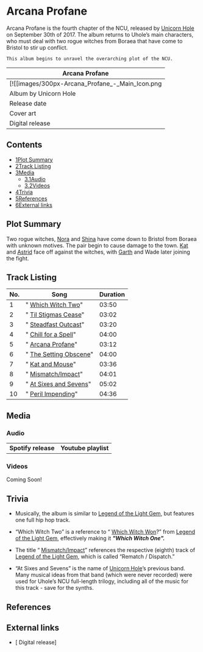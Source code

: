 # Arcana Profane

Arcana Profane is the fourth chapter of the NCU, released by [Unicorn Hole](/wiki/Unicorn_Hole "Unicorn Hole") on September 30th of 2017. The album returns to Uhole’s main characters, who must deal with two rogue witches from Boraea that have come to Bristol to stir up conflict.

```
This album begins to unravel the overarching plot of the NCU.

```

| Arcana Profane |
| --- |
| [![[images/300px-Arcana_Profane_-_Main_Icon.png|Image]]](/wiki/File:Arcana_Profane_-_Main_Icon.png) |
| Album by Unicorn Hole |
| Release date | September 30, 2017 |
| Cover art | by Pat Garland |
| Digital release | \[ Link\] |

## Contents

- [1Plot Summary](#Plot_Summary)
- [2Track Listing](#Track_Listing)
- [3Media](#Media)
  - [3.1Audio](#Audio)
  - [3.2Videos](#Videos)
- [4Trivia](#Trivia)
- [5References](#References)
- [6External links](#External_links)

## Plot Summary

Two rogue witches, [Nora](/wiki/Nora "Nora") and [Shina](/wiki/Shina "Shina") have come down to Bristol from Boraea with unknown motives. The pair begin to cause damage to the town. [Kat](/wiki/Kat "Kat") and [Astrid](/wiki/Astrid "Astrid") face off against the witches, with [Garth](/wiki/Garth "Garth") and Wade later joining the fight.

## Track Listing

| No. | Song | Duration |
| --- | --- | --- |
| 1 | " [Which Witch Two](/wiki/Which_Witch_Two "Which Witch Two")" | 03:50 |
| 2 | " [Til Stigmas Cease](/wiki/Til_Stigmas_Cease "Til Stigmas Cease")" | 03:02 |
| 3 | " [Steadfast Outcast](/wiki/Steadfast_Outcast "Steadfast Outcast")" | 03:20 |
| 4 | " [Chill for a Spell](/wiki/Chill_for_a_Spell "Chill for a Spell")" | 04:00 |
| 5 | " [Arcana Profane](/wiki/Arcana_Profane_(Song) "Arcana Profane (Song)")" | 03:12 |
| 6 | " [The Setting Obscene](/wiki/The_Setting_Obscene "The Setting Obscene")" | 04:00 |
| 7 | " [Kat and Mouse](/wiki/Kat_and_Mouse "Kat and Mouse")" | 03:36 |
| 8 | " [Mismatch/Impact](/wiki/Mismatch/Impact "Mismatch/Impact")" | 04:01 |
| 9 | " [At Sixes and Sevens](/wiki/At_Sixes_and_Sevens "At Sixes and Sevens")" | 05:02 |
| 10 | " [Peril Impending](/wiki/Peril_Impending "Peril Impending")" | 04:36 |

## Media

### Audio

|     |     |
| --- | --- |
| **Spotify release** | **Youtube playlist** |

### Videos

Coming Soon!

## Trivia

- Musically, the album is similar to [Legend of the Light Gem](/wiki/Legend_of_the_Light_Gem "Legend of the Light Gem"), but features one full hip hop track.

- “Which Witch Two” is a reference to “ [Which Witch Won](/wiki/Which_Witch_Won "Which Witch Won")?” from [Legend of the Light Gem](/wiki/Legend_of_the_Light_Gem "Legend of the Light Gem"), effectively making it _**"Which Witch One".**_

- The title “ [Mismatch/Impact](/wiki/Mismatch/Impact "Mismatch/Impact")” references the respective (eighth) track of [Legend of the Light Gem](/wiki/Legend_of_the_Light_Gem "Legend of the Light Gem"), which is called “Rematch / Dispatch.”

- “At Sixes and Sevens” is the name of [Unicorn Hole](/wiki/Unicorn_Hole "Unicorn Hole")’s previous band. Many musical ideas from that band (which were never recorded) were used for Uhole’s NCU full-length trilogy, including all of the music for this track - save for the synths.

## References

## External links

- \[ Digital release\]